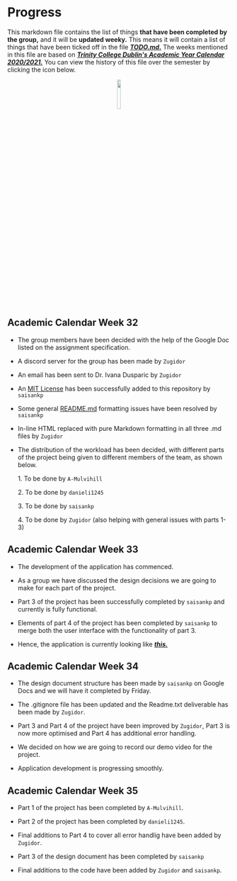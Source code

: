 # Progress

This markdown file contains the list of things **that have been completed by the group,** and it will be **updated weeky.** This means it will contain a list of things that have been ticked off in the file ***[TODO.md.][TODO]*** The weeks mentioned in this file are based on ***[Trinity College Dublin's Academic Year Calendar 2020/2021.][AcademicCalendar]*** You can view the history of this file over the semester by clicking the icon below.

<a href="https://github.com/Zugidor/TCD-Algos-2021/commits/main/Progress.md"><p align="center" width="100%"><img width="13%" src="https://i.imgur.com/5SMSN5n.png"></p></a>

## Academic Calendar Week 32

- The group members have been decided with the help of the Google Doc listed on the assignment specification.

- A discord server for the group has been made by `Zugidor`

- An email has been sent to Dr. Ivana Dusparic by `Zugidor`

- An [MIT License][MIT] has been successfully added to this repository by `saisankp`

- Some general [README.md][README] formatting issues have been resolved by `saisankp`

- In-line HTML replaced with pure Markdown formatting in all three .md files by `Zugidor`

- The distribution of the workload has been decided, with different parts of the project being given to different members of the team, as shown below.

  1\. To be done by `A-Mulvihill`
  
  2\. To be done by `danieli1245`
  
  3\. To be done by `saisankp`
  
  4\. To be done by `Zugidor` (also helping with general issues with parts 1-3)

## Academic Calendar Week 33

- The development of the application has commenced.

- As a group we have discussed the design decisions we are going to make for each part of the project.

- Part 3 of the project has been successfully completed by `saisankp` and currently is fully functional.

- Elements of part 4 of the project has been completed by `saisankp` to merge both the user interface with the functionality of part 3.

- Hence, the application is currently looking like ***[this.][ProgressVideo]***

## Academic Calendar Week 34

- The design document structure has been made by `saisankp` on Google Docs and we will have it completed by Friday.

- The .gitignore file has been updated and the Readme.txt deliverable has been made by `Zugidor`.

- Part 3 and Part 4 of the project have been improved by `Zugidor`, Part 3 is now more optimised and Part 4 has additional error handling.

- We decided on how we are going to record our demo video for the project.

- Application development is progressing smoothly.

## Academic Calendar Week 35

- Part 1 of the project has been completed by `A-Mulvihill`.

- Part 2 of the project has been completed by `danieli1245`.

- Final additions to Part 4 to cover all error handlig have been added by `Zugidor`.

- Part 3 of the design document has been completed by `saisankp`

- Final additions to the code have been added by `Zugidor` and `saisankp`.

[AcademicCalendar]: https://www.tcd.ie/calendar/academic-year-structure/academic-year-structure.pdf
[TODO]: https://github.com/Zugidor/TCD-Algos-2021/blob/main/TODO.md
[MIT]: https://opensource.org/licenses/MIT
[README]: https://github.com/Zugidor/TCD-Algos-2021/blob/main/README.md
[ProgressVideo]: https://youtu.be/TKKlxEImqRU
